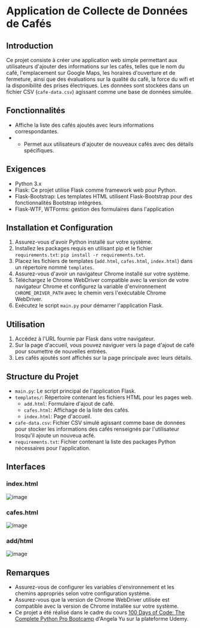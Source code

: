 # Application de Collecte de Données de Cafés

## Introduction
Ce projet consiste à créer une application web simple permettant aux utilisateurs d'ajouter des informations sur les cafés, telles que le nom du café, l'emplacement sur Google Maps, les horaires d'ouverture et de fermeture, ainsi que des évaluations sur la qualité du café, la force du wifi et la disponibilité des prises électriques. Les données sont stockées dans un fichier CSV (`cafe-data.csv`) agissant comme une base de données simulée.

## Fonctionnalités
- Affiche la liste des cafés ajoutés avec leurs informations correspondantes.
- - Permet aux utilisateurs d'ajouter de nouveaux cafés avec des détails spécifiques.

## Exigences
- Python 3.x
- Flask: Ce projet utilise Flask comme framework web pour Python.
- Flask-Bootstrap: Les templates HTML utilisent Flask-Bootstrap pour des fonctionnalités Bootstrap intégrées.
- Flask-WTF, WTForms: gestion des formulaires dans l'application

## Installation et Configuration
1. Assurez-vous d'avoir Python installé sur votre système.
2. Installez les packages requis en utilisant pip et le fichier `requirements.txt`: `pip install -r requirements.txt`.
3. Placez les fichiers de templates (`add.html`, `cafes.html`, `index.html`) dans un répertoire nommé `templates`.
4. Assurez-vous d'avoir un navigateur Chrome installé sur votre système.
5. Téléchargez le Chrome WebDriver compatible avec la version de votre navigateur Chrome et configurez la variable d'environnement `CHROME_DRIVER_PATH` avec le chemin vers l'exécutable Chrome WebDriver.
6. Exécutez le script `main.py` pour démarrer l'application Flask.

## Utilisation
1. Accédez à l'URL fournie par Flask dans votre navigateur.
2. Sur la page d'accueil, vous pouvez naviguer vers la page d'ajout de café pour soumettre de nouvelles entrées.
3. Les cafés ajoutés sont affichés sur la page principale avec leurs détails.

## Structure du Projet
- `main.py`: Le script principal de l'application Flask.
- `templates/`: Répertoire contenant les fichiers HTML pour les pages web.
    - `add.html`: Formulaire d'ajout de café.
    - `cafes.html`: Affichage de la liste des cafés.
    - `index.html`: Page d'accueil.
- `cafe-data.csv`: Fichier CSV simulé agissant comme base de données pour stocker les informations des cafés renseignés par l'utilisateur lrosqu'il ajoute un nouveua acfé.
- `requirements.txt`: Fichier contenant la liste des packages Python nécessaires pour l'application.

## Interfaces
### index.html
![image](https://github.com/marionrobert/CoffeeAndWifi/assets/107509668/a334f035-dad9-456d-bf48-582085f08989)
### cafes.html
![image](https://github.com/marionrobert/CoffeeAndWifi/assets/107509668/a443800e-efe5-4323-a5ae-e2861352bc58)
### add/html
![image](https://github.com/marionrobert/CoffeeAndWifi/assets/107509668/9d86f45d-7611-4cf8-971e-6207d029caba)


## Remarques
- Assurez-vous de configurer les variables d'environnement et les chemins appropriés selon votre configuration système.
- Assurez-vous que la version de Chrome WebDriver utilisée est compatible avec la version de Chrome installée sur votre système.
- Ce projet a été réalisé dans le cadre du cours [100 Days of Code: The Complete Python Pro Bootcamp](https://www.udemy.com/course/100-days-of-code/) d'Angela Yu sur la plateforme Udemy.
